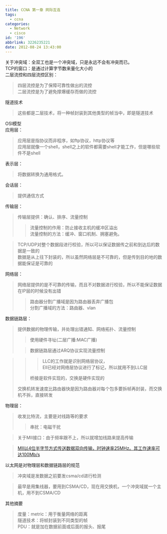 ```yaml
---
title: CCNA 第一章 网际互连
tags:
  - ccna
categories:
  - Network
  - cisco
id: '196'
abbrlink: 3226235221
date: 2012-08-24 13:43:00
---
```


  
关于冲突域：全双工也是一个冲突域，只是永远不会有冲突而已。  
TCP的窗口：是通过计算字节数来量化大小的  
二层流控和四层流控区别：  

> 四层流控是为了保障可靠性做出的流控  
> 二层流控是为了避免撑爆缓存而做的流控  

隧道技术  

> 这些都是二层技术，将一种帧封装到其他类型的帧当中，即是隧道技术  

  
  
OSI模型  
应用层：  

> 应用层是指协议而非程序，如ftp协议，http协议等  
> 应用层就像一个shell，shell之上的软件都需要shell才能工作，但是哪些软件不是shell  

表示层：  

> 将数据转换为通用格式。  

会话层：  

> 提供通信方式  

传输层：  

> 传输层提供：确认、排序、流量控制  
> 
> > 流量控制的作用：防止接收主机的缓冲区溢出  
> > 流量控制的方法：缓冲、窗口机制、拥塞避免。  

> TCP/UDP对整个数据段进行校验，所以可以保证数据传之前和到达后的数据是一致的  
> 数据是从上往下封装的，所以虽然网络层是不可靠的，但是传到目的地的数据能保证是可靠的  

网络层：  

> 网络层提供的是不可靠的传输，而且不对数据进行校验，所以不能保证数据在IP层的时候没有出错  
> 
> > 路由器分割广播域是因为路由器丢弃广播包  
> > 分割广播域的方法：路由器、vlan  

数据链路层：  

> 提供数据的物理传输，并处理出错通知、网络拓扑、流量控制  
> 
> > 使用硬件寻址(二层广播:MAC广播)  
> 
> > 数据链路层通过ARQ协议实现流量控制  

> > > LLC的工作就是识别网络层协议，  
> > > EII已经对网络层协议进行了标记，所以就用不到LLC层  
> > 
> > 桥接是软件实现的，交换是硬件实现的  
> 
> 交换机转发速度比路由器快是因为路由器对每个包多要拆帧再封装，而交换机不拆，直接转发  

物理层：  

> 收发比特流，主要是对线路等的要求  
> 
> > 串扰：电磁干扰

> 关于MII接口：由于频率跟不上，所以就增加线路来提高传输  

> [MII以4位半字节方式传送数据双向传输，时钟速率25MHz。其工作速率可达100Mb/s](http://baike.baidu.com/view/229282.htm#7)  

>   

  
以太网是对物理层和数据链路层的规范  

> 冲突域是发数据之前要发csma/cd进行检测

> 最早是用集线器，要用到CSMA/CD，现在用交换机，一个冲突域就一个主机，用不到CSMA/CD  
>   
>   

其他摘要  

> 度量：metric：用于衡量网络的距离  
> 隧道技术：将帧封装到不同类型的帧  
> PDU：就是加在数据前面或后面的报头、报尾
